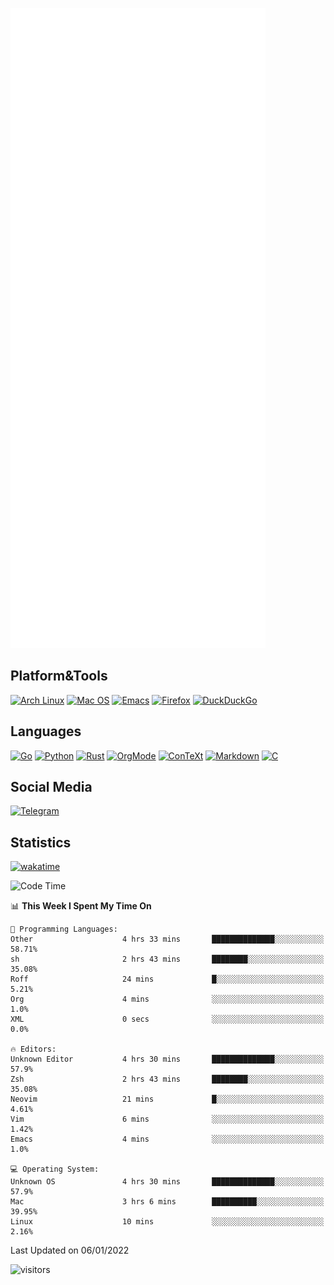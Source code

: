 ![Metrics](https://github.com/SteamedFish/SteamedFish/blob/master/github-metrics.svg)

## Platform&Tools

[![Arch Linux](https://img.shields.io/badge/ArchLinux-1793D1?logo=arch-linux&logoColor=fff&style=flat-square)](https://archlinux.org/)
[![Mac OS](https://img.shields.io/badge/MacOS-000000?style=flat-square&logo=macos&logoColor=F0F0F0)](https://www.apple.com/macos/)
[![Emacs](https://img.shields.io/badge/Emacs-%237F5AB6.svg?&style=flat-square&logo=gnu-emacs&logoColor=white)](https://www.gnu.org/software/emacs/)
[![Firefox](https://img.shields.io/badge/Firefox-FF7139?style=flat-square&logo=Firefox-Browser&logoColor=white)](https://firefox.com/)
[![DuckDuckGo](https://img.shields.io/badge/DuckDuckGo-DE5833?style=flat-square&logo=DuckDuckGo&logoColor=white)](https://duckduckgo.com/)

## Languages

[![Go](https://img.shields.io/badge/Golang-%2300ADD8.svg?style=flat-square&logo=go&logoColor=white)](https://golang.org/)
[![Python](https://img.shields.io/badge/Python-3670A0?style=flat-square&logo=python&logoColor=ffdd54)](https://www.python.org/)
[![Rust](https://img.shields.io/badge/Rust-%23000000.svg?style=flat-square&logo=rust&logoColor=white)](https://www.rust-lang.org/)
[![OrgMode](https://img.shields.io/badge/OrgMode-%23000000.svg?style=flat-square&logo=org&logoColor=white)](https://orgmode.org/)
[![ConTeXt](https://img.shields.io/badge/ConTeXt-%23008080.svg?style=flat-square&logo=latex&logoColor=white)](https://contextgarden.net/)
[![Markdown](https://img.shields.io/badge/MarkDown-%23000000.svg?style=flat-square&logo=markdown&logoColor=white)](https://daringfireball.net/projects/markdown/)
[![C](https://img.shields.io/badge/C-%2300599C.svg?style=flat-square&logo=c&logoColor=white)](https://www.iso.org/standard/74528.html)

## Social Media

[![Telegram](https://img.shields.io/badge/SteamedFish-2CA5E0?style=social&logo=telegram&logoColor=white)](https://t.me/SteamedFish)

## Statistics
[![wakatime](https://wakatime.com/badge/user/168280d6-fcf2-4b4f-ad3a-dc4612f35b38.svg)](https://wakatime.com/@168280d6-fcf2-4b4f-ad3a-dc4612f35b38)

<!--START_SECTION:waka-->
![Code Time](http://img.shields.io/badge/Code%20Time-1%2C547%20hrs%2036%20mins-blue)

📊 **This Week I Spent My Time On** 

```text
💬 Programming Languages: 
Other                    4 hrs 33 mins       ██████████████░░░░░░░░░░░   58.71% 
sh                       2 hrs 43 mins       ████████░░░░░░░░░░░░░░░░░   35.08% 
Roff                     24 mins             █░░░░░░░░░░░░░░░░░░░░░░░░   5.21% 
Org                      4 mins              ░░░░░░░░░░░░░░░░░░░░░░░░░   1.0% 
XML                      0 secs              ░░░░░░░░░░░░░░░░░░░░░░░░░   0.0%

🔥 Editors: 
Unknown Editor           4 hrs 30 mins       ██████████████░░░░░░░░░░░   57.9% 
Zsh                      2 hrs 43 mins       ████████░░░░░░░░░░░░░░░░░   35.08% 
Neovim                   21 mins             █░░░░░░░░░░░░░░░░░░░░░░░░   4.61% 
Vim                      6 mins              ░░░░░░░░░░░░░░░░░░░░░░░░░   1.42% 
Emacs                    4 mins              ░░░░░░░░░░░░░░░░░░░░░░░░░   1.0%

💻 Operating System: 
Unknown OS               4 hrs 30 mins       ██████████████░░░░░░░░░░░   57.9% 
Mac                      3 hrs 6 mins        ██████████░░░░░░░░░░░░░░░   39.95% 
Linux                    10 mins             ░░░░░░░░░░░░░░░░░░░░░░░░░   2.16%

```


 Last Updated on 06/01/2022
<!--END_SECTION:waka-->

![visitors](https://visitor-badge.laobi.icu/badge?page_id=SteamedFish.SteamedFish)

